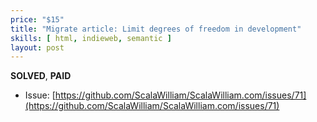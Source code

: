 ```yaml
---
price: "$15"
title: "Migrate article: Limit degrees of freedom in development"
skills: [ html, indieweb, semantic ]
layout: post
---
```


**SOLVED**, **PAID**

- Issue: [https://github.com/ScalaWilliam/ScalaWilliam.com/issues/71](https://github.com/ScalaWilliam/ScalaWilliam.com/issues/71)
